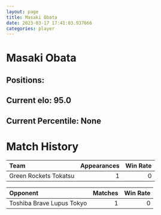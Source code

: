 ```yaml
---  
layout: page  
title: Masaki Obata  
date: 2023-03-17 17:41:03.937666  
categories: player  
---
```

# Masaki Obata

## Positions: 

## Current elo: 95.0

## Current Percentile: None

# Match History


| Team                  |   Appearances |   Win Rate |
|:----------------------|--------------:|-----------:|
| Green Rockets Tokatsu |             1 |          0 |

| Opponent                  |   Matches |   Win Rate |
|:--------------------------|----------:|-----------:|
| Toshiba Brave Lupus Tokyo |         1 |          0 |